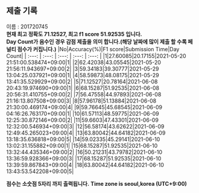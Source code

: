 


  
## 제출 기록  
이름 : 201720745  
**현재 최고 정확도 71.12527, 최고 f1 score 51.92535 입니다.**  
**Day Count가 음수인 경우 감점 제출을 의미 합니다.(해당 날짜에 많이 제출 할 수록 페널티 점수가 커집니다.)**
|No|Accuracy(%)|F1 score|Submission Time|Day Count|
| :---: | :---: | :---: | :---: | :---: |
|1|27.60085|20.17155|2021-05-20 21:51:00.538474+09:00|1|
|2|62.42038|43.05545|2021-05-20 21:56:11.943697+09:00|2|
|3|59.34183|39.30777|2021-05-29 13:04:25.037921+09:00|1|
|4|58.59873|48.08175|2021-05-29 13:41:35.529929+09:00|2|
|5|71.12527|20.78164|2021-06-08 20:43:19.974690+09:00|1|
|6|68.15287|51.92535|2021-06-08 20:56:31.410755+09:00|2|
|7|56.47558|44.97893|2021-06-08 21:16:13.807508+09:00|3|
|8|57.96178|51.13884|2021-06-08 21:30:00.469174+09:00|4|
|9|59.76645|45.68545|2021-06-09 04:16:26.763170+09:00|1|
|10|61.57113|48.59775|2021-06-09 12:25:30.872146+09:00|2|
|11|59.6603|47.43301|2021-06-09 12:32:00.546934+09:00|3|
|12|56.58174|43.62622|2021-06-09 12:49:45.265023+09:00|4|
|13|63.80042|44.64182|2021-06-09 13:18:35.636818+09:00|5|
|14|59.02335|45.29141|2021-06-10 13:02:31.155882+09:00|1|
|15|68.15287|51.92535|2021-06-10 13:32:44.435346+09:00|2|
|16|50.21231|43.79782|2021-06-10 13:36:59.928366+09:00|3|
|17|68.15287|51.92535|2021-06-10 13:39:59.867843+09:00|4|
|18|63.80042|44.64182|2021-06-10 13:43:53.542208+09:00|5|



**점수는 소숫점 5자리 까지 출력됩니다.**
**Time zone is seoul,korea (UTC+9:00)**
